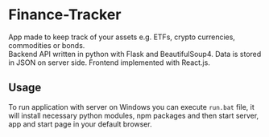 # Finance-Tracker
App made to keep track of your assets e.g. ETFs, crypto currencies, commodities or bonds.  
Backend API written in python with Flask and BeautifulSoup4. Data is stored in JSON on server side. Frontend implemented with React.js.

## Usage
To run application with server on Windows you can execute `run.bat` file, it will install necessary python modules, npm packages and then start server, app and start page in your default browser.
